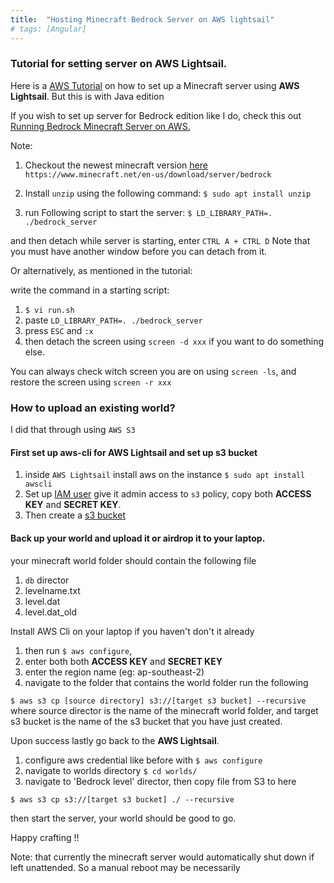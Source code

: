```yaml
---
title:  "Hosting Minecraft Bedrock Server on AWS lightsail"
# tags: [Angular] 
---
```



### Tutorial for setting server on AWS Lightsail.
Here is a [AWS Tutorial](https://aws.amazon.com/getting-started/hands-on/run-your-own-minecraft-server/) on how to set up a Minecraft server using **AWS Lightsail**. But this is with Java edition

If you wish to set up server for Bedrock edition like I do, check this out [Running Bedrock Minecraft Server on AWS.](http://leonarduk.com/web/index.php/116-running-bedrock-minecraft-server-on-aws.html)


Note: 
1. Checkout the newest minecraft version [here](https://www.minecraft.net/en-us/download/server/bedrock) `https://www.minecraft.net/en-us/download/server/bedrock`

2. Install `unzip` using the following command: 
`$ sudo apt install unzip`

3. run Following script to start the server:
`$ LD_LIBRARY_PATH=. ./bedrock_server`

and then detach while server is starting, enter  `CTRL A + CTRL D`
Note that you must have another window before you can detach from it. 

Or alternatively, as mentioned in the tutorial:

write the command in a starting script:
1. `$ vi run.sh `
2. paste `LD_LIBRARY_PATH=. ./bedrock_server`
3. press `ESC` and `:x`
4. then detach the screen using `screen -d xxx` if you want to do something else.


   
You can always check witch screen you are on using `screen -ls`, and restore the screen using `screen -r xxx`


### How to upload an existing world?

I did that through using `AWS S3`



#### First set up aws-cli for **AWS Lightsail** and set up s3 bucket
1. inside `AWS Lightsail` install aws on the instance `$ sudo apt install awscli`
2. Set up [IAM user](https://docs.aws.amazon.com/IAM/latest/UserGuide/id_users_create.html) give it admin access to `s3`  policy, copy both **ACCESS KEY** and **SECRET KEY**. 
3. Then create a [s3 bucket](https://aws.amazon.com/s3/getting-started/)


#### Back up your world and upload it or airdrop it to your laptop.

your minecraft world folder should contain the following file
1. `db` director
2. levelname.txt
3. level.dat
4. level.dat_old

Install AWS Cli on your laptop if you haven't don't it already
1. then run `$ aws configure`,
2. enter both both **ACCESS KEY** and **SECRET KEY** 
3. enter the region name (eg: ap-southeast-2)
4. navigate to the folder that contains the world folder run the following 
  
`$ aws s3 cp [source directory] s3://[target s3 bucket] --recursive`
 where source director is the name of the minecraft world folder, and target s3 bucket is the name of the s3 bucket that you have just created.

Upon success lastly go back to the **AWS Lightsail**.
1. configure aws credential like before with `$ aws configure`
2. navigate to worlds directory `$ cd worlds/`
3. navigate to 'Bedrock level' director, then copy file from S3 to here

`$ aws s3 cp s3://[target s3 bucket] ./ --recursive`

then start the server, your world should be good to go.


Happy crafting !!



Note: that currently the minecraft server would automatically shut down if left unattended. So a manual reboot may be necessarily